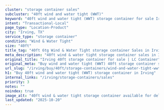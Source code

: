 ```yaml
---
cluster: "storage container sales"
subcluster: "40ft wind and water tight (WWT)"
keyword: "40ft wind and water tight (WWT) storage container for sale Irving, TX"
intent: "Transactional-Local"
page_type: "Location-Product"
city: "Irving, TX"
service_type: "storage container"
condition: "Wind & Water Tight"
size: "40ft"
title_tag: "40ft 6tg Wind & Water Tight storage container Sales in Irving | LC Container"
meta_description: "40ft wind & water tight storage container sales in Irving. Fast delivery, competitive pricing. Serving storage containers area. Quote ID: 4JL. Call (214) 524-4168 for your free quote today."
original_title: "Irving 40ft storage container for sale | LC Container"
original_meta: "Buy wind and water tight (WWT) 40ft storage container sale with local delivery in Irving, TX. LC Container — local Since 2003. Request a fast quote today."
url_slug: "/irving/buy/40ft/storage-containers/wind-and-water-tight-wwt"
h1: "Buy 40ft wind and water tight (WWT) storage container in Irving"
internal_links: "/irving/storage-containers/sales"
priority: 3
notes: ""
noindex: true
image_alt: "40ft wind & water tight storage container available for delivery in Irving"
last_updated: "2025-10-20"
---
```


<!-- TODO: Add unique city/inventory copy, images, and internal links here. -->
